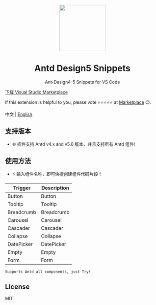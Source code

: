 <p align="center">
  <a href="https://github.com/fi3ework/vscode-antd-rush">
    <img width="150" height="150" src="https://s1.ax1x.com/2022/12/02/zDeeeK.png">
    </a>
</p>
<h1 align="center">Antd Design5 Snippets</h1>
<div align="center">

Ant-Design4-5 Snippets for VS Code

</div>

[下载 Visual Studio Marketplace](https://marketplace.visualstudio.com/items?itemName=yuancong.antd)

If this extension is helpful to you, please vote ⭐️⭐️⭐️⭐️⭐️ at [Marketplace](https://marketplace.visualstudio.com/items?itemName=yuancong.antd) 😉.

中文 | [English](./README-en_US.md)

## 支持版本

- 🌐 插件支持 Antd v4.x and v5.0 版本，并且支持所有 Antd 组件!

## 使用方法

- ⚡️ 输入组件名称，即可快捷创建组件代码片段！

| Trigger    | Description |
| ---------- | ----------- |
| Button     | Button      |
| Tooltip    | Tooltip     |
| Breadcrumb | Breadcrumb  |
| Carousel   | Carousel    |
| Cascader   | Cascader    |
| Collapse   | Collapse    |
| DatePicker | DatePicker  |
| Empty      | Empty       |
| Form       | Form        |

`Supports Antd all components, just Try!`

## License

MIT
